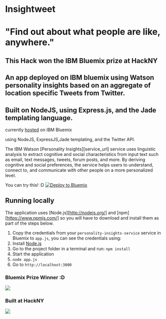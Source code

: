 # Insightweet
# "Find out about what people are like, anywhere."

## This Hack won the IBM Bluemix prize at HackNY

## An app deployed on IBM bluemix using Watson personality insights based on an aggregate of location specific Tweets from Twitter. 
## Built on NodeJS, using Express.js, and the Jade templating language. 

currently [hosted](http://personality-insights-nodejs-davidawad-1759.eu-gb.mybluemix.net/landing) on IBM Bluemix

using NodeJS, ExpressJS,Jade templating, and the Twitter API. 


  The IBM Watson [Personality Insights][service_url] service uses linguistic analysis to extract cognitive and social characteristics from input text such as email, text messages, tweets, forum posts, and more. By deriving cognitive and social preferences, the service helps users to understand, connect to, and communicate with other people on a more personalized level.

You can try this! :D 
[![Deploy to Bluemix](https://bluemix.net/deploy/button.png)](https://bluemix.net/deploy?repository=https://github.com/davidawad/Insightweet)


## Running locally
  The application uses [Node.js][http://nodejs.org/] and [npm][https://www.npmjs.com/] so you will have to download and install them as part of the steps below.

1. Copy the credentials from your `personality-insights-service` service in Bluemix to `app.js`, you can see the credentials using:
2. Install [Node.js](http://nodejs.org/)
3. Go to the project folder in a terminal and run:
    `npm install`
4. Start the application
5.  `node app.js`
6. Go to `http://localhost:3000`

[cloud_foundry]: https://github.com/cloudfoundry/cli

### Bluemix Prize Winner :D 
![](http://blog.rocketsoftware.com/wp-content/uploads/2015/02/Bluemix-logo-right.png)

### Built at HackNY
![](http://hacknymasters.com/assets/img/h_logo.png)
